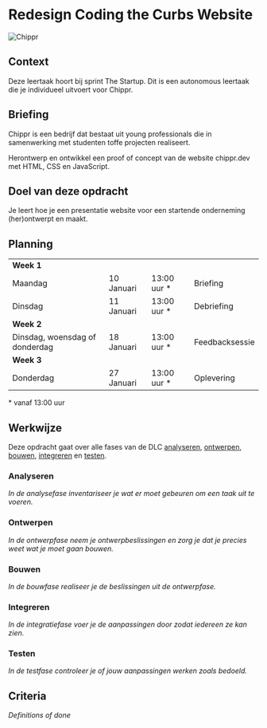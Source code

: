 # Redesign Coding the Curbs Website 

![Chippr](https://github.com/fdnd-task/the-startup-chipper.dev/blob/2f5ca5693b1c0d006cbbaa021ac7a6b31aa43180/docs/chippr.png)

## Context
Deze leertaak hoort bij sprint The Startup. Dit is een autonomous leertaak die je individueel uitvoert voor Chippr.

## Briefing
Chippr is een bedrijf dat bestaat uit young professionals die in samenwerking met studenten toffe projecten realiseert.

Herontwerp en ontwikkel een proof of concept van de website chippr.dev met HTML, CSS en JavaScript.

## Doel van deze opdracht
Je leert hoe je een presentatie website voor een startende onderneming (her)ontwerpt en maakt.

## Planning

<table>
    <tr>
        <td colspan="4"><b>Week 1</b></td>
    </tr>
    <tr>
        <td>Maandag</td>
        <td>10 Januari</td>
        <td>13:00 uur *</td>
        <td>Briefing</td>
    </tr>
    <tr>
        <td>Dinsdag</td>
        <td>11 Januari</td>
        <td>13:00 uur *</td>
        <td>Debriefing</td>
    </tr>
    <tr>
        <td colspan="4"><b>Week 2</b></td>
    </tr>
    <tr>
        <td>Dinsdag, woensdag of donderdag</td>
        <td>18 Januari</td>
        <td>13:00 uur *</td>
        <td>Feedbacksessie</td>
    </tr>
    <tr>
        <td colspan="4"><b>Week 3</b></td>
    </tr>
    <tr>
        <td>Donderdag</td>
        <td>27 Januari</td>
        <td>13:00 uur *</td>
        <td>Oplevering</td>
    </tr>
</table>
* vanaf 13:00 uur

## Werkwijze
Deze opdracht gaat over alle fases van de DLC [analyseren](#analyseren), [ontwerpen](#ontwerpen), [bouwen](#bouwen), [integreren](#integreren) en [testen](#testen).

### Analyseren
*In de analysefase inventariseer je wat er moet gebeuren om een taak uit te voeren.*

### Ontwerpen
*In de ontwerpfase neem je ontwerpbeslissingen en zorg je dat je precies weet wat je moet gaan bouwen.*

### Bouwen
*In de bouwfase realiseer je de beslissingen uit de ontwerpfase.*

### Integreren
*In de integratiefase voer je de aanpassingen door zodat iedereen ze kan zien.*

### Testen
*In de testfase controleer je of jouw aanpassingen werken zoals bedoeld.*

## Criteria
*Definitions of done*
